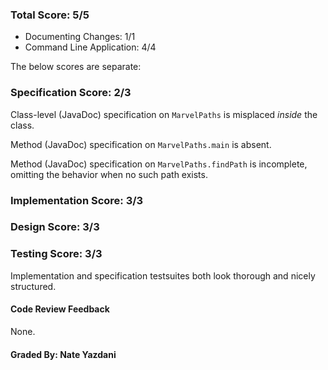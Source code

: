 ### Total Score: 5/5
- Documenting Changes: 1/1
- Command Line Application: 4/4

The below scores are separate:

### Specification Score: 2/3

Class-level (JavaDoc) specification on `MarvelPaths` is misplaced _inside_ the
class.

Method (JavaDoc) specification on `MarvelPaths.main` is absent.

Method (JavaDoc) specification on `MarvelPaths.findPath` is incomplete, omitting
the behavior when no such path exists.

### Implementation Score: 3/3

### Design Score: 3/3

### Testing Score: 3/3

Implementation and specification testsuites both look thorough and nicely
structured.

#### Code Review Feedback

None.

#### Graded By: Nate Yazdani
